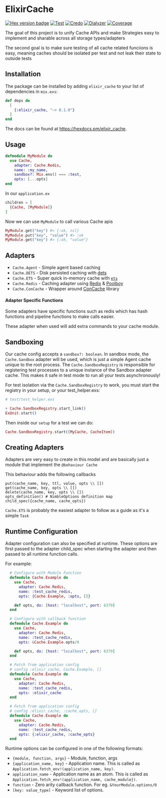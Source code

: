 # ElixirCache
[![Hex version badge](https://img.shields.io/hexpm/v/elixir_cache.svg)](https://hex.pm/packages/elixir_cache)
[![Test](https://github.com/MikaAK/elixir_cache/actions/workflows/test.yml/badge.svg)](https://github.com/MikaAK/elixir_cache/actions/workflows/test.yml)
[![Credo](https://github.com/MikaAK/elixir_cache/actions/workflows/credo.yml/badge.svg)](https://github.com/MikaAK/elixir_cache/actions/workflows/credo.yml)
[![Dialyzer](https://github.com/MikaAK/elixir_cache/actions/workflows/dialyzer.yml/badge.svg)](https://github.com/MikaAK/elixir_cache/actions/workflows/dialyzer.yml)
[![Coverage](https://github.com/MikaAK/elixir_cache/actions/workflows/coverage.yml/badge.svg)](https://github.com/MikaAK/elixir_cache/actions/workflows/coverage.yml)

The goal of this project is to unify Cache APIs and make Strategies easy to implement and sharable
across all storage types/adapters

The second goal is to make sure testing of all cache related funciions is easy, meaning caches should be isolated
per test and not leak their state to outside tests

## Installation

The package can be installed by adding `elixir_cache` to your list of dependencies in `mix.exs`:

```elixir
def deps do
  [
    {:elixir_cache, "~> 0.1.0"}
  ]
end
```

The docs can be found at <https://hexdocs.pm/elixir_cache>.

## Usage
```elixir
defmodule MyModule do
  use Cache,
    adapter: Cache.Redis,
    name: :my_name,
    sandbox?: Mix.env() === :test,
    opts: [...opts]
end
```

In our `application.ex`
```elixir
children = [
  {Cache, [MyModule]}
]
```

Now we can use `MyModule` to call various Cache apis

```elixir
MyModule.get("key") #> {:ok, nil}
MyModule.put("key", "value") #> :ok
MyModule.get("key") #> {:ok, "value"}
```

## Adapters
- `Cache.Agent` - Simple agent based caching
- `Cache.DETS`  - Disk persisted caching with [dets](https://www.erlang.org/doc/man/dets.html)
- `Cache.ETS`   - Super quick in-memory cache with [`ets`](https://www.erlang.org/doc/man/ets.html)
- `Cache.Redis` - Caching adapter using [Redix](https://github.com/whatyouhide/redix) & [Poolboy](https://github.com/devinus/poolboy)
- `Cache.ConCache` - Wrapper around [ConCache](https://github.com/sasa1977/con_cache) library

#### Adapter Specific Functions
Some adapters have specific functions such as redis which has hash functions and pipeline functions to make calls easier.

These adapter when used will add extra commands to your cache module.


## Sandboxing
Our cache config accepts a `sandbox?: boolean`. In sandbox mode, the `Cache.Sandbox` adapter will be used, which is just a simple Agent cache unique to the root process. The `Cache.SandboxRegistry` is responsible for registering test processes to a
unique instance of the Sandbox adapter cache. This makes it safe in test mode to run all your tests asynchronously!

For test isolation via the `Cache.SandboxRegistry` to work, you must start the registry in your setup, or your test_helper.exs:

```elixir
# test/test_helper.exs

+ Cache.SandboxRegistry.start_link()
ExUnit.start()

```

Then inside our `setup` for a test we can do:

```elixir
Cache.SandboxRegistry.start([MyCache, CacheItem])
```

## Creating Adapters
Adapters are very easy to create in this model and are basically just a module that implement the `@behaviour Cache`

This behaviour adds the following callbacks

```
put(cache_name, key, ttl, value, opts \\ [])
get(cache_name, key, opts \\ [])
delete(cache_name, key, opts \\ [])
opts_definition() # NimbleOptions definition map
child_spec({cache_name, cache_opts})
```

`Cache.ETS` is probably the easiest adapter to follow as a guide as it's a simple `Task`

## Runtime Configuration

Adapter configuration can also be specified at runtime. These options are first passed to the adapter
child_spec when starting the adapter and then passed to all runtime function calls.

For example:

```elixir
  # Configure with Module Function
  defmodule Cache.Example do
    use Cache,
      adapter: Cache.Redis,
      name: :test_cache_redis,
      opts: {Cache.Example, :opts, []}

    def opts, do: [host: "localhost", port: 6379]
  end

  # Configure with callback function
  defmodule Cache.Example do
    use Cache,
      adapter: Cache.Redis,
      name: :test_cache_redis,
      opts: &Cache.Example.opts/0

    def opts, do: [host: "localhost", port: 6379]
  end

  # Fetch from application config
  # config :elixir_cache, Cache.Example, []
  defmodule Cache.Example do
    use Cache,
      adapter: Cache.Redis,
      name: :test_cache_redis,
      opts: :elixir_cache
  end

  # Fetch from application config
  # config :elixir_cache, :cache_opts, []
  defmodule Cache.Example do
    use Cache,
      adapter: Cache.Redis,
      name: :test_cache_redis,
      opts: {:elixir_cache, :cache_opts}
  end
```

Runtime options can be configured in one of the following formats:

* `{module, function, args}` - Module, function, args
* `{application_name, key}` - Application name. This is called as `Application.fetch_env!(application_name, key)`.
* `application_name` - Application name as an atom. This is called as `Application.fetch_env!(application_name, cache_module})`.
* `function` - Zero arity callback function. For eg. `&YourModule.options/0`
* `[key: value_type]` - Keyword list of options.
